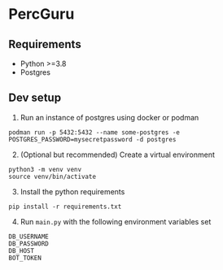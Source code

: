 # PercGuru

## Requirements
- Python >=3.8
- Postgres

## Dev setup
1.  Run an instance of postgres using docker or podman
```shell
podman run -p 5432:5432 --name some-postgres -e POSTGRES_PASSWORD=mysecretpassword -d postgres
```

2. (Optional but recommended) Create a virtual environment
```shell
python3 -m venv venv
source venv/bin/activate
```

3. Install the python requirements
```shell
pip install -r requirements.txt
```

4. Run `main.py` with the following environment variables set
```text
DB_USERNAME
DB_PASSWORD
DB_HOST
BOT_TOKEN
```
